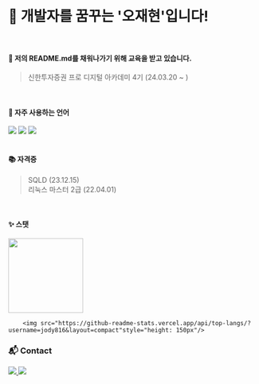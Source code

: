 # 👋 개발자를 꿈꾸는 '오재현'입니다!

<br />

#### 📝 저의 README.md를 채워나가기 위해 교육을 받고 있습니다.
> 신한투자증권 프로 디지털 아카데미 4기 (24.03.20 ~ )

<br />

#### 🔨 자주 사용하는 언어
<div>
        <span>
                <img src="https://img.shields.io/badge/java-007396?style=flat&logo=OpenJDK&logoColor=white">
                <img src="https://img.shields.io/badge/Spring_Boot-6DB33F?style=flat&logo=springboot&logoColor=white">
                <img src="https://img.shields.io/badge/MySQL-4479A1?style=flat&logo=mysql&logoColor=white">
        </span>
</div>

<br />

#### 📚 자격증
> SQLD (23.12.15)  
> 리눅스 마스터 2급 (22.04.01)

<br />

#### ✨ 스탯
<div>
        <img src="https://github-readme-stats.vercel.app/api?username=jody816" style="height: 150px"/>
        
        <img src="https://github-readme-stats.vercel.app/api/top-langs/?username=jody816&layout=compact"style="height: 150px"/>
</div>


<h3>📬 Contact</h3>
<div>
<span>
<a href="javascript:void(0);" onclick="window.location.href='mailto:https://velog.io/@jody816/posts';">
    <img src="https://img.shields.io/badge/Velog-20C997?style=plastic&logo=velog&logoColor=white"/>
</a>

<a href="javascript:void(0);" onclick="window.location.href='mailto:ojh9816@gmail.com';">
    <img src="https://img.shields.io/badge/Email-D14836?style=plastic&logo=gmail&logoColor=white"/>
</a>
</span>
</div>
